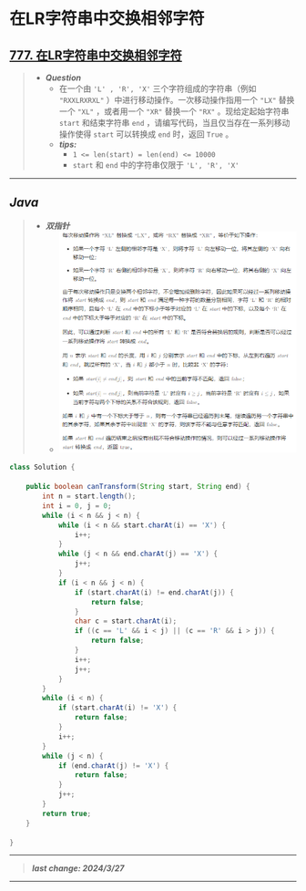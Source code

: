 # 在LR字符串中交换相邻字符

## [777. 在LR字符串中交换相邻字符](https://leetcode.cn/problems/swap-adjacent-in-lr-string/)

> - ***Question***
>   - 在一个由 `'L' , 'R', 'X'` 三个字符组成的字符串（例如 `"RXXLRXRXL"` ）中进行移动操作。一次移动操作指用一个 `"LX"` 替换一个 `"XL"` ，或者用一个 `"XR"` 替换一个 `"RX"` 。现给定起始字符串 `start` 和结束字符串 `end` ，请编写代码，当且仅当存在一系列移动操作使得 `start` 可以转换成 `end` 时，返回 `True` 。
>   - ***tips:***
>     - `1 <= len(start) = len(end) <= 10000`
>     - `start` 和 `end` 中的字符串仅限于 `'L', 'R', 'X'`

---

## *Java*

> - ***双指针***
>   - ![image](./images/在LR字符串中交换相邻字符.png)

```java
class Solution {

    public boolean canTransform(String start, String end) {
        int n = start.length();
        int i = 0, j = 0;
        while (i < n && j < n) {
            while (i < n && start.charAt(i) == 'X') {
                i++;
            }
            while (j < n && end.charAt(j) == 'X') {
                j++;
            }
            if (i < n && j < n) {
                if (start.charAt(i) != end.charAt(j)) {
                    return false;
                }
                char c = start.charAt(i);
                if ((c == 'L' && i < j) || (c == 'R' && i > j)) {
                    return false;
                }
                i++;
                j++;
            }
        }
        while (i < n) {
            if (start.charAt(i) != 'X') {
                return false;
            }
            i++;
        }
        while (j < n) {
            if (end.charAt(j) != 'X') {
                return false;
            }
            j++;
        }
        return true;
    }

}
```

---

> ***last change: 2024/3/27***

---
